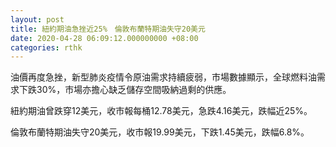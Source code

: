 ```yaml
---
layout: post
title: 紐約期油急挫近25%　倫敦布蘭特期油失守20美元
date: 2020-04-28 06:09:12.000000000 +08:00
categories: rthk
---
```


油價再度急挫，新型肺炎疫情令原油需求持續疲弱，市場數據顯示，全球燃料油需求下跌30%，市場亦擔心缺乏儲存空間吸納過剩的供應。

紐約期油曾跌穿12美元，收市報每桶12.78美元，急跌4.16美元，跌幅近25%。

倫敦布蘭特期油失守20美元，收市報19.99美元，下跌1.45美元，跌幅6.8%。
